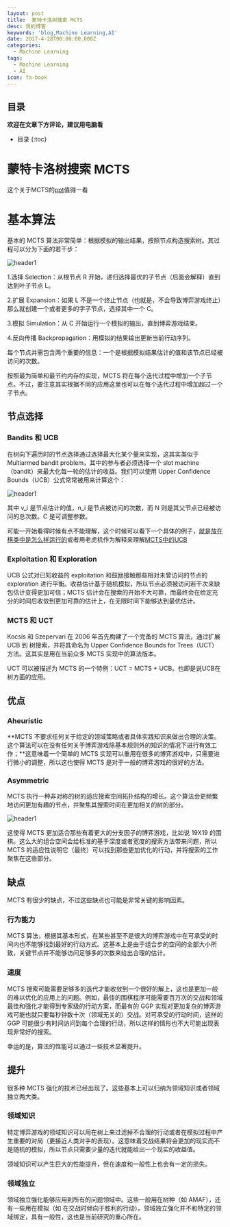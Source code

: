 ```yaml
---
layout: post
title:  蒙特卡洛树搜索 MCTS
desc: 我的博客
keywords: 'blog,Machine Learning,AI'
date: 2017-4-28T00:00:00.000Z
categories:
  - Machine Learning
tags:
  - Machine Learning
  - AI
icon: fa-book
---
```



## 目录
**欢迎在文章下方评论，建议用电脑看**

* 目录
{:toc}

# 蒙特卡洛树搜索 MCTS

这个关于MCTS的[ppt](https://www.lri.fr/~sebag/Slides/InvitedTutorial_CP12.pdf)值得一看

# 基本算法

基本的 MCTS 算法非常简单：根据模拟的输出结果，按照节点构造搜索树。其过程可以分为下面的若干步：

<img src="{{ site.img_path }}/Machine Learning/MCTS1.png" alt="header1" style="height:auto!important;width:auto%;max-width:1020px;"/>

1.选择 Selection：从根节点 R 开始，递归选择最优的子节点（后面会解释）直到达到叶子节点 L。

2.扩展 Expansion：如果 L 不是一个终止节点（也就是，不会导致博弈游戏终止）那么就创建一个或者更多的字子节点，选择其中一个 C。

3.模拟 Simulation：从 C 开始运行一个模拟的输出，直到博弈游戏结束。

4.反向传播 Backpropagation：用模拟的结果输出更新当前行动序列。

每个节点并需包含两个重要的信息：一个是根据模拟结果估计的值和该节点已经被访问的次数。

按照最为简单和最节约内存的实现，MCTS 将在每个迭代过程中增加一个子节点。不过，要注意其实根据不同的应用这里也可以在每个迭代过程中增加超过一个子节点。

## 节点选择

### Bandits 和 UCB

在树向下遍历时的节点选择通过选择最大化某个量来实现，这其实类似于 Multiarmed bandit problem，其中的参与者必须选择一个 slot machine（bandit）来最大化每一轮的估计的收益。我们可以使用 Upper Confidence Bounds（UCB）公式常常被用来计算这个：

<img src="{{ site.img_path }}/Machine Learning/MCTS2.png" alt="header1" style="height:auto!important;width:auto%;max-width:1020px;"/>

其中 v_i 是节点估计的值，n_i 是节点被访问的次数，而 N 则是其父节点已经被访问的总次数。C 是可调整参数。

可能一开始看得时候有点不能理解，这个时候可以看下一个具体的例子，[就是放在棋类中是怎么样运行的](https://zhuanlan.zhihu.com/p/25345778)或者用老虎机作为解释来理解[MCTS中的UCB](http://blog.csdn.net/natsu1211/article/details/50986810)

### Exploitation 和 Exploration

UCB 公式对已知收益的 exploitation 和鼓励接触那些相对未曾访问的节点的 exploration 进行平衡。收益估计基于随机模拟，所以节点必须被访问若干次来缺包估计变得更加可信；MCTS 估计会在搜索的开始不大可靠，而最终会在给定充分的时间后收敛到更加可靠的估计上，在无限时间下能够达到最优估计。

### MCTS 和 UCT

Kocsis 和 Szepervari 在 2006 年首先构建了一个完备的 MCTS 算法，通过扩展 UCB 到 树搜索，并将其命名为 Upper Confidence Bounds for Trees（UCT）方法。这其实是用在当前众多 MCTS 实现中的算法版本。

UCT 可以被描述为 MCTS 的一个特例：UCT = MCTS + UCB。也即是说UCB在树方面的应用。

## 优点

### Aheuristic

**MCTS 不要求任何关于给定的领域策略或者具体实践知识来做出合理的决策。这个算法可以在没有任何关于博弈游戏除基本规则外的知识的情况下进行有效工作；**这意味着一个简单的 MCTS 实现可以重用在很多的博弈游戏中，只需要进行微小的调整，所以这也使得 MCTS 是对于一般的博弈游戏的很好的方法。

### Asymmetric

MCTS 执行一种非对称的树的适应搜索空间拓扑结构的增长。这个算法会更频繁地访问更加有趣的节点，并聚焦其搜索时间在更加相关的树的部分。

<img src="{{ site.img_path }}/Machine Learning/MCTS3.png" alt="header1" style="height:auto!important;width:auto%;max-width:1020px;"/>

这使得 MCTS 更加适合那些有着更大的分支因子的博弈游戏，比如说 19X19 的围棋。这么大的组合空间会给标准的基于深度或者宽度的搜索方法带来问题，所以 MCTS 的适应性说明它（最终）可以找到那些更加优化的行动，并将搜索的工作聚焦在这些部分。


## 缺点

MCTS 有很少的缺点，不过这些缺点也可能是非常关键的影响因素。

### 行为能力

MCTS 算法，根据其基本形式，在某些甚至不是很大的博弈游戏中在可承受的时间内也不能够找到最好的行动方式。这基本上是由于组合步的空间的全部大小所致，关键节点并不能够访问足够多的次数来给出合理的估计。

### 速度

MCTS 搜索可能需要足够多的迭代才能收敛到一个很好的解上，这也是更加一般的难以优化的应用上的问题。例如，最佳的围棋程序可能需要百万次的交战和领域最佳和强化才能得到专家级的行动方案，而最有的 GGP 实现对更加复杂的博弈游戏可能也就只要每秒钟数十次（领域无关的）交战。对可承受的行动时间，这样的 GGP 可能很少有时间访问到每个合理的行动，所以这样的情形也不大可能出现表现非常好的搜索。

幸运的是，算法的性能可以通过一些技术显著提升。

## 提升

很多种 MCTS 强化的技术已经出现了。这些基本上可以归纳为领域知识或者领域独立两大类。

### 领域知识

特定博弈游戏的领域知识可以用在树上来过滤掉不合理的行动或者在模拟过程中产生重要的对局（更接近人类对手的表现）。这意味着交战结果将会更加的现实而不是随机的模拟，所以节点只需要少量的迭代就能给出一个现实的收益值。

领域知识可以产生巨大的性能提升，但在速度和一般性上也会有一定的损失。

### 领域独立

领域独立强化能够应用到所有的问题领域中。这些一般用在树种（如 AMAF），还有一些用在模拟（如 在交战时倾向于胜利的行动）。领域独立强化并不和特定的领域绑定，具有一般性，这也是当前研究的重心所在。





















